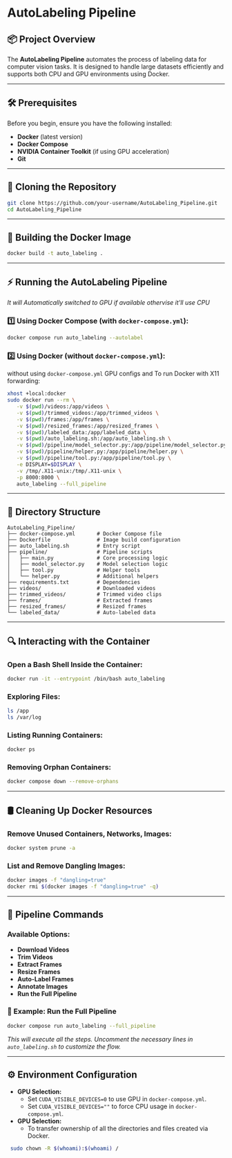 # AutoLabeling Pipeline

## 📦 Project Overview
The **AutoLabeling Pipeline** automates the process of labeling data for computer vision tasks. It is designed to handle large datasets efficiently and supports both CPU and GPU environments using Docker.

---

## 🛠️ Prerequisites
Before you begin, ensure you have the following installed:

- **Docker** (latest version)
- **Docker Compose**
- **NVIDIA Container Toolkit** (if using GPU acceleration)
- **Git**

---

## 🚀 Cloning the Repository
```bash
git clone https://github.com/your-username/AutoLabeling_Pipeline.git
cd AutoLabeling_Pipeline
```

---

## 🐳 Building the Docker Image

```bash
docker build -t auto_labeling .
```
---

## ⚡ Running the AutoLabeling Pipeline

*It will Automatically switched to GPU if available othervise it'll use CPU*

### 1️⃣ **Using Docker Compose (with `docker-compose.yml`):**

```bash
docker compose run auto_labeling --autolabel
```
### 2️⃣ **Using Docker (without `docker-compose.yml`):**
without using `docker-compose.yml` GPU configs and To run Docker with X11 forwarding:
```bash
xhost +local:docker
sudo docker run --rm \
   -v $(pwd)/videos:/app/videos \
   -v $(pwd)/trimmed_videos:/app/trimmed_videos \
   -v $(pwd)/frames:/app/frames \
   -v $(pwd)/resized_frames:/app/resized_frames \
   -v $(pwd)/labeled_data:/app/labeled_data \
   -v $(pwd)/auto_labeling.sh:/app/auto_labeling.sh \
   -v $(pwd)/pipeline/model_selector.py:/app/pipeline/model_selector.py \
   -v $(pwd)/pipeline/helper.py:/app/pipeline/helper.py \
   -v $(pwd)/pipeline/tool.py:/app/pipeline/tool.py \
   -e DISPLAY=$DISPLAY \
   -v /tmp/.X11-unix:/tmp/.X11-unix \
   -p 8000:8000 \
   auto_labeling --full_pipeline
```

---

## 🐂 Directory Structure
```
AutoLabeling_Pipeline/
├── docker-compose.yml       # Docker Compose file
├── Dockerfile               # Image build configuration
├── auto_labeling.sh         # Entry script
├── pipeline/                # Pipeline scripts
│   ├── main.py              # Core processing logic
│   ├── model_selector.py    # Model selection logic
│   ├── tool.py              # Helper tools
│   └── helper.py            # Additional helpers
├── requirements.txt         # Dependencies
├── videos/                  # Downloaded videos
├── trimmed_videos/          # Trimmed video clips
├── frames/                  # Extracted frames
├── resized_frames/          # Resized frames
└── labeled_data/            # Auto-labeled data
```

---

## 🔍 Interacting with the Container

### Open a Bash Shell Inside the Container:
```bash
docker run -it --entrypoint /bin/bash auto_labeling
```

### Exploring Files:
```bash
ls /app
ls /var/log
```

### Listing Running Containers:
```bash
docker ps
```

### Removing Orphan Containers:
```bash
docker compose down --remove-orphans
```

---

## 🛢️ Cleaning Up Docker Resources

### Remove Unused Containers, Networks, Images:
```bash
docker system prune -a
```

### List and Remove Dangling Images:
```bash
docker images -f "dangling=true"
docker rmi $(docker images -f "dangling=true" -q)
```

---

## 🚩 Pipeline Commands

### Available Options:
- **Download Videos**
- **Trim Videos**
- **Extract Frames**
- **Resize Frames**
- **Auto-Label Frames**
- **Annotate Images**
- **Run the Full Pipeline**

### 🚀 Example: Run the Full Pipeline
```bash
docker compose run auto_labeling --full_pipeline
```
*This will execute all the steps. Uncomment the necessary lines in `auto_labeling.sh` to customize the flow.*

---

## ⚙️ Environment Configuration
- **GPU Selection:**
  - Set `CUDA_VISIBLE_DEVICES=0` to use GPU in `docker-compose.yml`.
  - Set `CUDA_VISIBLE_DEVICES=""` to force CPU usage in `docker-compose.yml`.
- **GPU Selection:**
  - To transfer ownership of all the directories and files created via Docker.
 ```bash
  sudo chown -R $(whoami):$(whoami) /
  ```


